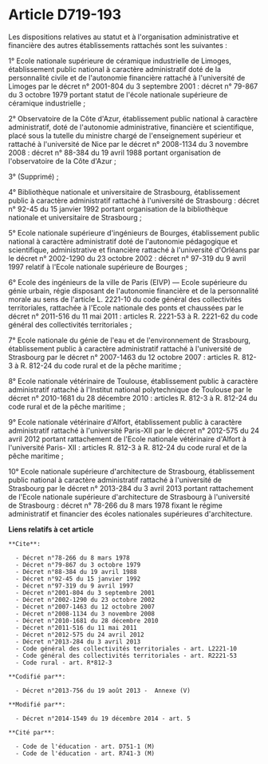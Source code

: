 # Article D719-193

Les dispositions relatives au statut et à l'organisation administrative et financière des autres établissements rattachés
sont les suivantes : 

1° Ecole nationale supérieure de céramique industrielle de Limoges, établissement public national à caractère administratif
doté de la personnalité civile et de l'autonomie financière rattaché à l'université de Limoges par le décret n° 2001-804 du 3
septembre 2001 : décret n° 79-867 du 3 octobre 1979 portant statut de l'école nationale supérieure de céramique
industrielle ; 

2° Observatoire de la Côte d'Azur, établissement public national à caractère administratif, doté de l'autonomie
administrative, financière et scientifique, placé sous la tutelle du ministre chargé de l'enseignement supérieur et rattaché
à l'université de Nice par le décret n° 2008-1134 du 3 novembre 2008 : décret n° 88-384 du 19 avril 1988 portant organisation
de l'observatoire de la Côte d'Azur ; 

3° (Supprimé) ; 

4° Bibliothèque nationale et universitaire de Strasbourg, établissement public à caractère administratif rattaché à
l'université de Strasbourg : décret n° 92-45 du 15 janvier 1992 portant organisation de la bibliothèque nationale et
universitaire de Strasbourg ; 

5° Ecole nationale supérieure d'ingénieurs de Bourges, établissement public national à caractère administratif doté de
l'autonomie pédagogique et scientifique, administrative et financière rattaché à l'université d'Orléans par le décret n°
2002-1290 du 23 octobre 2002 : décret n° 97-319 du 9 avril 1997 relatif à l'Ecole nationale supérieure de Bourges ; 

6° Ecole des ingénieurs de la ville de Paris (EIVP) ― Ecole supérieure du génie urbain, régie disposant de l'autonomie
financière et de la personnalité morale au sens de l'article L. 2221-10 du code général des collectivités territoriales,
rattachée à l'Ecole nationale des ponts et chaussées par le décret n° 2011-516 du 11 mai 2011 : articles R. 2221-53 à R.
2221-62 du code général des collectivités territoriales ; 

7° Ecole nationale du génie de l'eau et de l'environnement de Strasbourg, établissement public à caractère administratif
rattaché à l'université de Strasbourg par le décret n° 2007-1463 du 12 octobre 2007 : articles R. 812-3 à R. 812-24 du code
rural et de la pêche maritime ; 

8° Ecole nationale vétérinaire de Toulouse, établissement public à caractère administratif rattaché à l'Institut national
polytechnique de Toulouse par le décret n° 2010-1681 du 28 décembre 2010 : articles R. 812-3 à R. 812-24 du code rural et de
la pêche maritime ; 

9° Ecole nationale vétérinaire d'Alfort, établissement public à caractère administratif rattaché à l'université Paris-XII par
le décret n° 2012-575 du 24 avril 2012 portant rattachement de l'Ecole nationale vétérinaire d'Alfort à l'université Paris-
XII : articles R. 812-3 à R. 812-24 du code rural et de la pêche maritime ; 

10° Ecole nationale supérieure d'architecture de Strasbourg, établissement public national à caractère administratif rattaché
à l'université de Strasbourg par le décret n° 2013-284 du 3 avril 2013 portant rattachement de l'Ecole nationale supérieure
d'architecture de Strasbourg à l'université de Strasbourg : décret n° 78-266 du 8 mars 1978 fixant le régime administratif et
financier des écoles nationales supérieures d'architecture.

**Liens relatifs à cet article**

	**Cite**:

	  - Décret n°78-266 du 8 mars 1978
	  - Décret n°79-867 du 3 octobre 1979
	  - Décret n°88-384 du 19 avril 1988
	  - Décret n°92-45 du 15 janvier 1992
	  - Décret n°97-319 du 9 avril 1997
	  - Décret n°2001-804 du 3 septembre 2001
	  - Décret n°2002-1290 du 23 octobre 2002
	  - Décret n°2007-1463 du 12 octobre 2007
	  - Décret n°2008-1134 du 3 novembre 2008
	  - Décret n°2010-1681 du 28 décembre 2010
	  - Décret n°2011-516 du 11 mai 2011
	  - Décret n°2012-575 du 24 avril 2012
	  - Décret n°2013-284 du 3 avril 2013
	  - Code général des collectivités territoriales - art. L2221-10
	  - Code général des collectivités territoriales - art. R2221-53
	  - Code rural - art. R*812-3

	**Codifié par**:

	  - Décret n°2013-756 du 19 août 2013 -  Annexe (V)

	**Modifié par**:

	  - Décret n°2014-1549 du 19 décembre 2014 - art. 5

	**Cité par**:

	  - Code de l'éducation - art. D751-1 (M)
	  - Code de l'éducation - art. R741-3 (M)
